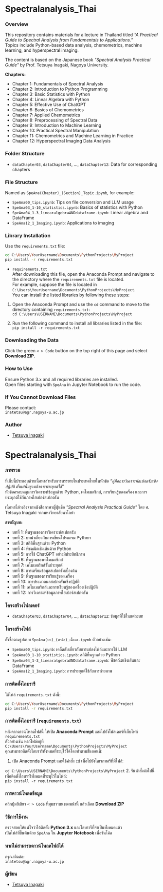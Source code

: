 # Spectralanalysis_Thai
### Overview  

This repository contains materials for a lecture in Thailand titled *“A Practical Guide to Spectral Analysis from Fundamentals to Applications.”*  
Topics include Python-based data analysis, chemometrics, machine learning, and hyperspectral imaging.

The content is based on the Japanese book *"Spectral Analysis Practical Guide"* by Prof. Tetsuya Inagaki, Nagoya University.

**Chapters:**
- Chapter 1: Fundamentals of Spectral Analysis  
- Chapter 2: Introduction to Python Programming  
- Chapter 3: Basic Statistics with Python  
- Chapter 4: Linear Algebra with Python  
- Chapter 5: Effective Use of ChatGPT  
- Chapter 6: Basics of Chemometrics  
- Chapter 7: Applied Chemometrics  
- Chapter 8: Preprocessing of Spectral Data  
- Chapter 9: Introduction to Machine Learning  
- Chapter 10: Practical Spectral Manipulation  
- Chapter 11: Chemometrics and Machine Learning in Practice  
- Chapter 12: Hyperspectral Imaging Data Analysis

### Folder Structure
- `dataChapter03`, `dataChapter04`, ..., `dataChapter12`: Data for corresponding chapters

### File Structure
Named as `SpeAna(Chapter)_(Section)_Topic.ipynb`, for example:
- `SpeAna00_tips.ipynb`: Tips on file conversion and LLM usage  
- `SpeAna03_1-10_statistics.ipynb`: Basics of statistics with Python  
- `SpeAna04_1-3_linearalgebraANDdataframe.ipynb`: Linear algebra and DataFrame  
- `SpeAna12_1_Imaging.ipynb`: Applications to imaging

### Library Installation
Use the `requirements.txt` file:

```bash
cd C:\Users\YourUsername\Documents\PythonProjects\MyProject
pip install -r requirements.txt
```
- `requirements.txt`  
After downloading this file, open the Anaconda Prompt and navigate to the directory where the `requirements.txt` file is located.  
For example, suppose the file is located in `C:\Users\YourUsername\Documents\PythonProjects\MyProject`.  
You can install the listed libraries by following these steps:

1. Open the Anaconda Prompt and use the `cd` command to move to the directory containing `requirements.txt`:  
`cd C:\Users\USERNAME\Documents\PythonProjects\MyProject`

2. Run the following command to install all libraries listed in the file:  
`pip install -r requirements.txt`

### Downloading the Data
Click the green `< > Code` button on the top right of this page and select **Download ZIP**.

### How to Use
Ensure Python 3.x and all required libraries are installed.  
Open files starting with `SpeAna` in Jupyter Notebook to run the code.

### If You Cannot Download Files
Please contact:  
`inatetsu@agr.nagoya-u.ac.jp`

### Author
- [Tetsuya Inagaki](https://researchmap.jp/inatetsu25/)

# Spectralanalysis_Thai
### ภาพรวม

ที่เก็บนี้ประกอบด้วยเนื้อหาสำหรับการบรรยายในประเทศไทยในหัวข้อ *“คู่มือการวิเคราะห์สเปกตรัมเชิงปฏิบัติ ตั้งแต่พื้นฐานถึงการประยุกต์ใช้”*  
หัวข้อครอบคลุมการวิเคราะห์ข้อมูลด้วย Python, เคโมเมตริกส์, การเรียนรู้ของเครื่อง และการประยุกต์ใช้กับภาพไฮเปอร์สเปกตรัม

เนื้อหานี้อ้างอิงจากหนังสือภาษาญี่ปุ่นชื่อ *"Spectral Analysis Practical Guide"* โดย ศ. Tetsuya Inagaki จากมหาวิทยาลัยนาโกย่า

**สารบัญบท:**
- บทที่ 1: พื้นฐานของการวิเคราะห์สเปกตรัม  
- บทที่ 2: บทนำเกี่ยวกับการเขียนโปรแกรม Python  
- บทที่ 3: สถิติพื้นฐานด้วย Python  
- บทที่ 4: พีชคณิตเชิงเส้นด้วย Python  
- บทที่ 5: การใช้ ChatGPT อย่างมีประสิทธิภาพ  
- บทที่ 6: พื้นฐานของเคโมเมตริกส์  
- บทที่ 7: เคโมเมตริกส์ขั้นประยุกต์  
- บทที่ 8: การเตรียมข้อมูลสเปกตรัมเบื้องต้น  
- บทที่ 9: พื้นฐานของการเรียนรู้ของเครื่อง  
- บทที่ 10: การประมวลผลสเปกตรัมเชิงปฏิบัติ  
- บทที่ 11: เคโมเมตริกส์และการเรียนรู้ของเครื่องเชิงปฏิบัติ  
- บทที่ 12: การวิเคราะห์ข้อมูลภาพไฮเปอร์สเปกตรัม

### โครงสร้างโฟลเดอร์
- `dataChapter03`, `dataChapter04`, ..., `dataChapter12`: ข้อมูลที่ใช้ในแต่ละบท

### โครงสร้างไฟล์
ตั้งชื่อตามรูปแบบ `SpeAna(บท)_(หัวข้อ)_เนื้อหา.ipynb` ตัวอย่างเช่น:
- `SpeAna00_tips.ipynb`: เคล็ดลับเกี่ยวกับการแปลงไฟล์และการใช้ LLM  
- `SpeAna03_1-10_statistics.ipynb`: สถิติพื้นฐานด้วย Python  
- `SpeAna04_1-3_linearalgebraANDdataframe.ipynb`: พีชคณิตเชิงเส้นและ DataFrame  
- `SpeAna12_1_Imaging.ipynb`: การประยุกต์ใช้กับการถ่ายภาพ

### การติดตั้งไลบรารี
ใช้ไฟล์ `requirements.txt` ดังนี้:

```bash
cd C:\Users\YourUsername\Documents\PythonProjects\MyProject
pip install -r requirements.txt
```
### การติดตั้งไลบรารี (`requirements.txt`)
หลังจากดาวน์โหลดไฟล์นี้ ให้เปิด **Anaconda Prompt** และไปยังโฟลเดอร์ที่เก็บไฟล์ `requirements.txt`  
ตัวอย่างเช่น หากไฟล์อยู่ที่ `C:\Users\YourUsername\Documents\PythonProjects\MyProject`  
คุณสามารถติดตั้งไลบรารีทั้งหมดที่ระบุไว้ได้โดยทำตามขั้นตอนนี้:

1. เปิด Anaconda Prompt และใช้คำสั่ง `cd` เพื่อไปยังไดเรกทอรีที่มีไฟล์:

`cd C:\Users\USERNAME\Documents\PythonProjects\MyProject`
2. รันคำสั่งต่อไปนี้เพื่อติดตั้งไลบรารีทั้งหมดที่ระบุไว้ในไฟล์:  
`pip install -r requirements.txt`

### การดาวน์โหลดข้อมูล
คลิกปุ่มสีเขียว `< > Code` ที่มุมขวาบนของหน้านี้ แล้วเลือก **Download ZIP**

### วิธีการใช้งาน
ตรวจสอบให้แน่ใจว่าได้ติดตั้ง **Python 3.x** และไลบรารีที่จำเป็นทั้งหมดแล้ว  
เปิดไฟล์ที่ขึ้นต้นด้วย `SpeAna` ใน **Jupyter Notebook** เพื่อรันโค้ด

### หากไม่สามารถดาวน์โหลดไฟล์ได้
กรุณาติดต่อ:  
`inatetsu@agr.nagoya-u.ac.jp`

### ผู้เขียน
- [Tetsuya Inagaki](https://researchmap.jp/inatetsu25/)


